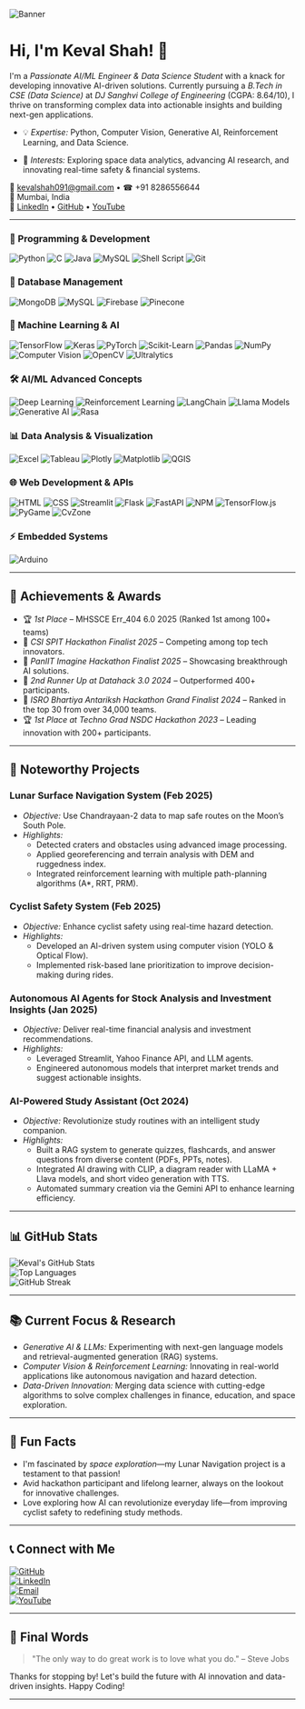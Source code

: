 

![Banner](https://source.unsplash.com/1600x400/?technology,ai)

# Hi, I'm Keval Shah! 🚀

I'm a *Passionate AI/ML Engineer & Data Science Student* with a knack for developing innovative AI-driven solutions. Currently pursuing a *B.Tech in CSE (Data Science)* at *DJ Sanghvi College of Engineering* (CGPA: 8.64/10), I thrive on transforming complex data into actionable insights and building next-gen applications.

- 💡 *Expertise:* Python, Computer Vision, Generative AI, Reinforcement Learning, and Data Science.

- 🌱 *Interests:* Exploring space data analytics, advancing AI research, and innovating real-time safety & financial systems.

📧 [kevalshah091@gmail.com](mailto:kevalshah091@gmail.com) • ☎ +91 8286556644  
📍 Mumbai, India  
🔗 [LinkedIn](https://linkedin.com/in/keval-shah-b30274262) • [GitHub](https://github.com/Kevalshah91) • [YouTube](https://youtu.be/lhUxSyBY8kc?si=N-E0HhXR73IH3442)

---
### 🚀 Programming & Development
![Python](https://img.shields.io/badge/Python-3776AB?style=flat-square&logo=python)
![C](https://img.shields.io/badge/C-00599C?style=flat-square&logo=c)
![Java](https://img.shields.io/badge/Java-007396?style=flat-square&logo=java)
![MySQL](https://img.shields.io/badge/MySQL-4479A1?style=flat-square&logo=mysql)
![Shell Script](https://img.shields.io/badge/Shell_Script-4EAA25?style=flat-square&logo=gnu-bash)
![Git](https://img.shields.io/badge/Git-F05032?style=flat-square&logo=git)

### 💾 Database Management
![MongoDB](https://img.shields.io/badge/MongoDB-47A248?style=flat-square&logo=mongodb)
![MySQL](https://img.shields.io/badge/MySQL-4479A1?style=flat-square&logo=mysql)
![Firebase](https://img.shields.io/badge/Firebase-FFCA28?style=flat-square&logo=firebase)
![Pinecone](https://img.shields.io/badge/Pinecone-008FFF?style=flat-square&logo=pinecone)

### 🧠 Machine Learning & AI
![TensorFlow](https://img.shields.io/badge/TensorFlow-FF6F00?style=flat-square&logo=tensorflow)
![Keras](https://img.shields.io/badge/Keras-D00000?style=flat-square&logo=keras)
![PyTorch](https://img.shields.io/badge/PyTorch-EE4C2C?style=flat-square&logo=pytorch)
![Scikit-Learn](https://img.shields.io/badge/Scikit_Learn-F7931E?style=flat-square&logo=scikit-learn)
![Pandas](https://img.shields.io/badge/Pandas-150458?style=flat-square&logo=pandas)
![NumPy](https://img.shields.io/badge/NumPy-013243?style=flat-square&logo=numpy)
![Computer Vision](https://img.shields.io/badge/Computer%20Vision-4285F4?style=flat-square&logo=opencv)
![OpenCV](https://img.shields.io/badge/OpenCV-5C3EE8?style=flat-square&logo=opencv)
![Ultralytics](https://img.shields.io/badge/Ultralytics-FF4500?style=flat-square&logo=ultralytics)

### 🛠️ AI/ML Advanced Concepts
![Deep Learning](https://img.shields.io/badge/Deep%20Learning-FF6F00?style=flat-square&logo=tensorflow)
![Reinforcement Learning](https://img.shields.io/badge/Reinforcement%20Learning-009688?style=flat-square)
![LangChain](https://img.shields.io/badge/LangChain-2C3E50?style=flat-square)
![Llama Models](https://img.shields.io/badge/Llama%20Models-4A4A4A?style=flat-square)
![Generative AI](https://img.shields.io/badge/Generative%20AI-6A1B9A?style=flat-square)
![Rasa](https://img.shields.io/badge/Rasa-2563EB?style=flat-square&logo=rasa)

### 📊 Data Analysis & Visualization
![Excel](https://img.shields.io/badge/Excel-217346?style=flat-square&logo=microsoft-excel&logoColor=white)
![Tableau](https://img.shields.io/badge/Tableau-E97627?style=flat-square&logo=tableau)
![Plotly](https://img.shields.io/badge/Plotly-000000?style=flat-square&logo=plotly)
![Matplotlib](https://img.shields.io/badge/Matplotlib-11557C?style=flat-square&logo=matplotlib)
![QGIS](https://img.shields.io/badge/QGIS-238E23?style=flat-square&logo=QGIS)

### 🌐 Web Development & APIs
![HTML](https://img.shields.io/badge/HTML-E34F26?style=flat-square&logo=html5)
![CSS](https://img.shields.io/badge/CSS-1572B6?style=flat-square&logo=css3)
![Streamlit](https://img.shields.io/badge/Streamlit-FF4B4B?style=flat-square&logo=streamlit)
![Flask](https://img.shields.io/badge/Flask-000000?style=flat-square&logo=flask)
![FastAPI](https://img.shields.io/badge/FastAPI-009688?style=flat-square&logo=fastapi)
![NPM](https://img.shields.io/badge/NPM-CB3837?style=flat-square&logo=npm)
![TensorFlow.js](https://img.shields.io/badge/TensorFlow.js-FF6F00?style=flat-square&logo=tensorflow)
![PyGame](https://img.shields.io/badge/PyGame-1E90FF?style=flat-square&logo=pygame)
![CvZone](https://img.shields.io/badge/CvZone-008FFF?style=flat-square)

### ⚡ Embedded Systems
![Arduino](https://img.shields.io/badge/Arduino-00979D?style=flat-square&logo=arduino)


---

## 🌟 Achievements & Awards
- 🏆 *1st Place* – MHSSCE Err_404 6.0 2025 (Ranked 1st among 100+ teams)
- 🥇 *CSI SPIT Hackathon Finalist 2025* – Competing among top tech innovators.
- 🥇 *PanIIT Imagine Hackathon Finalist 2025* – Showcasing breakthrough AI solutions.
- 🥈 *2nd Runner Up at Datahack 3.0 2024* – Outperformed 400+ participants.
- 🏅 *ISRO Bhartiya Antariksh Hackathon Grand Finalist 2024* – Ranked in the top 30 from over 34,000 teams.
- 🏆 *1st Place at Techno Grad NSDC Hackathon 2023* – Leading innovation with 200+ participants.

---

## 🚀 Noteworthy Projects

### Lunar Surface Navigation System (Feb 2025)
- *Objective:* Use Chandrayaan-2 data to map safe routes on the Moon’s South Pole.
- *Highlights:*  
  - Detected craters and obstacles using advanced image processing.  
  - Applied georeferencing and terrain analysis with DEM and ruggedness index.  
  - Integrated reinforcement learning with multiple path-planning algorithms (A*, RRT, PRM).

### Cyclist Safety System (Feb 2025)
- *Objective:* Enhance cyclist safety using real-time hazard detection.
- *Highlights:*  
  - Developed an AI-driven system using computer vision (YOLO & Optical Flow).  
  - Implemented risk-based lane prioritization to improve decision-making during rides.

### Autonomous AI Agents for Stock Analysis and Investment Insights (Jan 2025)
- *Objective:* Deliver real-time financial analysis and investment recommendations.
- *Highlights:*  
  - Leveraged Streamlit, Yahoo Finance API, and LLM agents.  
  - Engineered autonomous models that interpret market trends and suggest actionable insights.

### AI-Powered Study Assistant (Oct 2024)
- *Objective:* Revolutionize study routines with an intelligent study companion.
- *Highlights:*  
  - Built a RAG system to generate quizzes, flashcards, and answer questions from diverse content (PDFs, PPTs, notes).  
  - Integrated AI drawing with CLIP, a diagram reader with LLaMA + Llava models, and short video generation with TTS.  
  - Automated summary creation via the Gemini API to enhance learning efficiency.

---

## 📊 GitHub Stats
![Keval's GitHub Stats](https://github-readme-stats.vercel.app/api?username=Kevalshah91&show_icons=true&theme=radical)  
![Top Languages](https://github-readme-stats.vercel.app/api/top-langs/?username=Kevalshah91&layout=compact&theme=radical)  
![GitHub Streak](https://github-readme-streak-stats.herokuapp.com/?user=Kevalshah91&theme=radical)

---

## 📚 Current Focus & Research
- *Generative AI & LLMs:* Experimenting with next-gen language models and retrieval-augmented generation (RAG) systems.
- *Computer Vision & Reinforcement Learning:* Innovating in real-world applications like autonomous navigation and hazard detection.
- *Data-Driven Innovation:* Merging data science with cutting-edge algorithms to solve complex challenges in finance, education, and space exploration.

---

## 🎯 Fun Facts
- I'm fascinated by *space exploration*—my Lunar Navigation project is a testament to that passion!
- Avid hackathon participant and lifelong learner, always on the lookout for innovative challenges.
- Love exploring how AI can revolutionize everyday life—from improving cyclist safety to redefining study methods.

---

## 📞 Connect with Me
[![GitHub](https://img.shields.io/badge/GitHub-Kevalshah91-181717?style=for-the-badge&logo=github)](https://github.com/Kevalshah91)  
[![LinkedIn](https://img.shields.io/badge/LinkedIn-Keval--Shah-blue?style=for-the-badge&logo=linkedin)](https://linkedin.com/in/keval-shah-b30274262)  
[![Email](https://img.shields.io/badge/Email-kevalshah091@gmail.com-orange?style=for-the-badge&logo=gmail)](mailto:kevalshah091@gmail.com)  
[![YouTube](https://img.shields.io/badge/YouTube-Subscribe-red?style=for-the-badge&logo=youtube)](https://youtu.be/lhUxSyBY8kc?si=N-E0HhXR73IH3442)

---

## 🚀 Final Words
> "The only way to do great work is to love what you do." – Steve Jobs

Thanks for stopping by! Let's build the future with AI innovation and data-driven insights. Happy Coding!  

---
